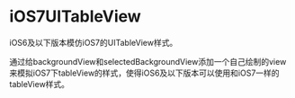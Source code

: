 iOS7UITableView
===============

iOS6及以下版本模仿iOS7的UITableView样式。

通过给backgroundView和selectedBackgroundView添加一个自己绘制的view来模拟iOS7下tableView的样式，使得iOS6及以下版本可以使用和iOS7一样的tableView样式。
